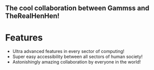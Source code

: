 ## The cool collaboration between **Gammss** and **TheRealHenHen**!

# Features

- Ultra advanced features in every sector of computing!
- Super easy accessibility between all sectors of human society!
- Astonishingly amazing collaboration by everyone in the world!